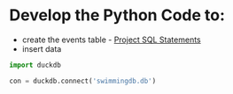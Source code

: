 # Develop the Python Code to:
* create the events table - [Project SQL Statements](https://github.com/jctmcclain/Python-Intro/blob/main/swimmingapp/database-notes.md)
* insert data

```python
import duckdb

con = duckdb.connect('swimmingdb.db')
```
